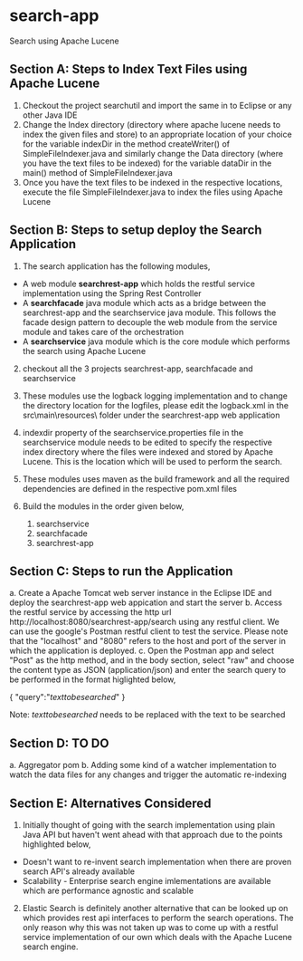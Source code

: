# search-app
Search using Apache Lucene

Section A: Steps to Index Text Files using Apache Lucene
---------------------------------------------------------

1. Checkout the project searchutil and import the same in to Eclipse or any other Java IDE
2. Change the Index directory (directory where apache lucene needs to index the given files and store) to an appropriate location of your choice for the variable indexDir in the method createWriter() of SimpleFileIndexer.java and similarly change the Data directory (where you have the text files to be indexed) for the variable dataDir in the main() method of SimpleFileIndexer.java
3. Once you have the text files to be indexed in the respective locations, execute the file SimpleFileIndexer.java to index the files using Apache Lucene

Section B: Steps to setup deploy the Search Application
--------------------------------------------------------

1. The search application has the following modules,

<ul>
<li> A web module <strong>searchrest-app</strong> which holds the restful service implementation using the Spring Rest Controller
<li> A <strong>searchfacade</strong> java module which acts as a bridge between the searchrest-app and the searchservice java module. This follows the facade design pattern to decouple the web module from the service module and takes care of the orchestration
<li> A <strong>searchservice</strong> java module which is the core module which performs the search using Apache Lucene
</ul>

2. checkout all the 3 projects searchrest-app, searchfacade and searchservice

3. These modules use the logback logging implementation and to change the directory location for the logfiles, please edit the logback.xml in the src\main\resources\ folder under the searchrest-app web application

4. indexdir property of the searchservice.properties file in the searchservice module needs to be edited to specify the respective index directory where the files were indexed and stored by Apache Lucene. This is the location which will be used to perform the search.

5. These modules uses maven as the build framework and all the required dependencies are defined in the respective pom.xml files

6. Build the modules in the order given below,

	<ol>
	<li>searchservice
	<li>searchfacade
	<li>searchrest-app
	</ol>
	
Section C: Steps to run the Application
----------------------------------------

a. Create a Apache Tomcat web server instance  in the Eclipse IDE and deploy the searchrest-app web appication and start the server
b. Access the restful service by accessing the http url http://localhost:8080/searchrest-app/search using any restful client. We can use the google's Postman restful client to test the service. Please note that the "localhost" and "8080" refers to the host and port of the server in which the application is deployed.
c. Open the Postman app and select "Post" as the http method, and in the body section, select "raw" and choose the content type as JSON (application/json) and enter the search query to be performed in the format higlighted below,

{
"query":"$text to be searched$"
}

Note: $text to be searched$ needs to be replaced with the text to be searched

Section D: TO DO
----------------

a. Aggregator pom 
b. Adding some kind of a watcher implementation to watch the data files for any changes and trigger the automatic re-indexing


Section E: Alternatives Considered
----------------------------------

1. Initially thought of going with the search implementation using plain Java API but haven't went ahead with that approach due to the points highlighted below,

<ul>
<li> Doesn't want to re-invent search implementation when there are proven search API's already available
<li> Scalability - Enterprise search engine imlementations are available which are performance agnostic and scalable
</ul>

2. Elastic Search is definitely another alternative that can be looked up on which provides rest api interfaces to perform the search operations. The only reason why this was not taken up was to come up with a restful service implementation of our own which deals with the Apache Lucene search engine.

